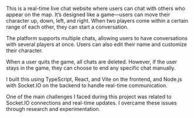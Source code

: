 This is a real-time live chat website where users can chat with others who appear on the map. It’s designed like a game—users can move their character up, down, left, and right. When two players come within a certain range of each other, they can start a conversation.

The platform supports multiple chats, allowing users to have conversations with several players at once. Users can also edit their name and customize their character.

When a user quits the game, all chats are deleted. However, if the user stays in the game, they can choose to end any specific chat manually.

I built this using TypeScript, React, and Vite on the frontend, and Node.js with Socket.IO on the backend to handle real-time communication.

One of the main challenges I faced during this project was related to Socket.IO connections and real-time updates. I overcame these issues through research and experimentation.
